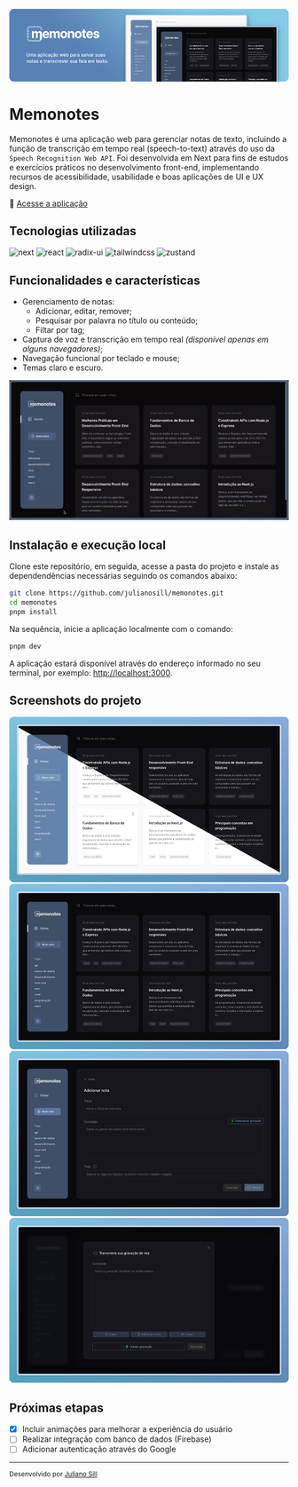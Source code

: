 ![Imagem com o logotipo Memonotes e uma tela inicial da aplicação ao lado](readme/cover-memonotes.png)

# Memonotes

Memonotes é uma aplicação web para gerenciar notas de texto, incluindo a função de transcrição em tempo real (speech-to-text) através do uso da `Speech Recognition Web API`. Foi desenvolvida em Next para fins de estudos e exercícios práticos no desenvolvimento front-end, implementando recursos de acessibilidade, usabilidade e boas aplicações de UI e UX design.

🔗 [Acesse a aplicação](https://memonotes-js.vercel.app)
 
## Tecnologias utilizadas

![next](https://img.shields.io/badge/next.js-292b36?style=for-the-badge&logo=next.js)
![react](https://img.shields.io/badge/react-292b36?style=for-the-badge&logo=react)
![radix-ui](https://img.shields.io/badge/radix-292b36?style=for-the-badge&logo=radixui)
![tailwindcss](https://img.shields.io/badge/tailwindcss-292b36?style=for-the-badge&logo=tailwindcss)
![zustand](https://img.shields.io/badge/zustand-292b36?style=for-the-badge)

## Funcionalidades e características

- Gerenciamento de notas:
  - Adicionar, editar, remover;
  - Pesquisar por palavra no título ou conteúdo;
  - Filtar por tag;
- Captura de voz e transcrição em tempo real *(disponível apenas em alguns navegadores)*;
- Navegação funcional por teclado e mouse;
- Temas claro e escuro.

![Tela inicial da aplicação](readme/1-animation.gif)

## Instalação e execução local

Clone este repositório, em seguida, acesse a pasta do projeto e instale as dependendências necessárias seguindo os comandos abaixo:

```bash
git clone https://github.com/julianosill/memonotes.git
cd memonotes
pnpm install
```
Na sequência, inicie a aplicação localmente com o comando:

```bash
pnpm dev
```

A aplicação estará disponível através do endereço informado no seu terminal, por exemplo: [http://localhost:3000](http://localhost:3000).

## Screenshots do projeto

![Tela dividida ao meio exibindo a tela inicial da aplicação nos dois temas: claro e escuro](readme/screenshot-1.png)
![Tela inicial da aplicação](readme/screenshot-2.png)
![Tela com o formulário para adicionar nota](readme/screenshot-3.png)
![Tema com a função de captura de áudio e transcrição](readme/screenshot-4.png)

## Próximas etapas

- [x] Incluir animações para melhorar a experiência do usuário
- [ ] Realizar integração com banco de dados (Firebase)
- [ ] Adicionar autenticação através do Google

---

<sup>Desenvolvido por [Juliano Sill](https://github.com/julianosill)</sup>